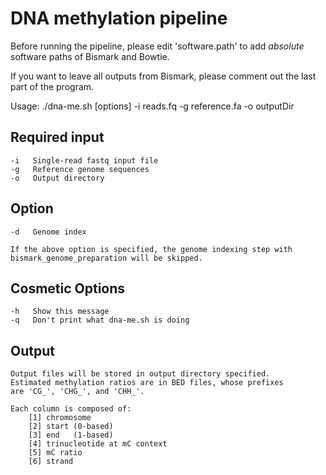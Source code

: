 
DNA methylation pipeline
========================

Before running the pipeline, please edit 'software.path'
to add *absolute* software paths of Bismark and Bowtie.

If you want to leave all outputs from Bismark, please
comment out the last part of the program.


Usage: ./dna-me.sh [options] -i reads.fq -g reference.fa -o outputDir

Required input
--------------
    -i   Single-read fastq input file
    -g   Reference genome sequences
    -o   Output directory

Option
------
    -d   Genome index

    If the above option is specified, the genome indexing step with
    bismark_genome_preparation will be skipped.

Cosmetic Options
----------------
    -h   Show this message
    -q   Don't print what dna-me.sh is doing

Output
------
    Output files will be stored in output directory specified.
    Estimated methylation ratios are in BED files, whose prefixes
    are 'CG_', 'CHG_', and 'CHH_'.

    Each column is composed of:
        [1] chromosome
        [2] start (0-based)
        [3] end   (1-based)
        [4] trinucleotide at mC context
        [5] mC ratio
        [6] strand
